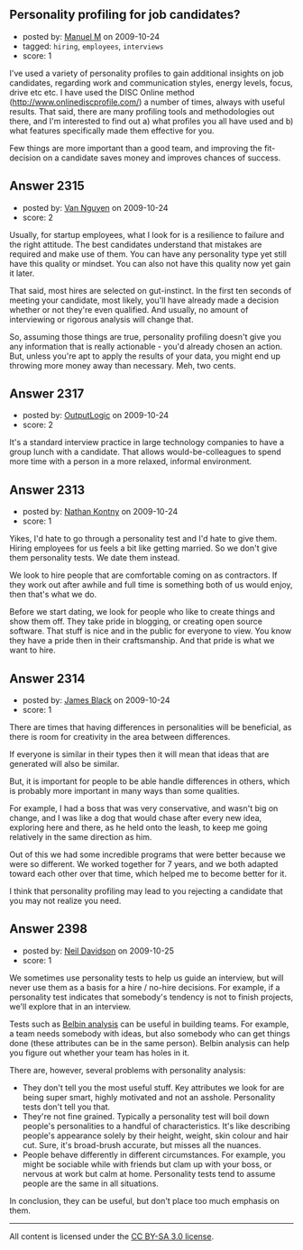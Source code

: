 ## Personality profiling for job candidates?

- posted by: [Manuel M](https://stackexchange.com/users/-1/1085-manuel-m) on 2009-10-24
- tagged: `hiring`, `employees`, `interviews`
- score: 1

I've used a variety of personality profiles to gain additional insights on job candidates, regarding work and communication styles, energy levels, focus, drive etc etc. I have used the DISC Online method (http://www.onlinediscprofile.com/) a number of times, always with useful results. That said, there are many profiling tools and methodologies out there, and I'm interested to find out a) what profiles you all have used and b) what features specifically made them effective for you. 

Few things are more important than a good team, and improving the fit-decision on a candidate saves money and improves chances of success. 


## Answer 2315

- posted by: [Van Nguyen](https://stackexchange.com/users/-1/121-van-nguyen) on 2009-10-24
- score: 2

Usually, for startup employees, what I look for is a resilience to failure and the right attitude.  The best candidates understand that mistakes are required and make use of them.  You can have any personality type yet still have this quality or mindset.  You can also not have this quality now yet gain it later.  

That said, most hires are selected on gut-instinct.  In the first ten seconds of meeting your candidate, most likely, you'll have already made a decision whether or not they're even qualified.  And usually, no amount of interviewing or rigorous analysis will change that.

So, assuming those things are true, personality profiling doesn't give you any information that is really actionable - you'd already chosen an action.  But, unless you're apt to apply the results of your data, you might end up throwing more money away than necessary.  Meh, two cents.


## Answer 2317

- posted by: [OutputLogic](https://stackexchange.com/users/-1/1096-outputlogic) on 2009-10-24
- score: 2

 It's a standard interview practice in large technology companies to have a group lunch with a candidate. That allows would-be-colleagues to spend more time with a person in a more relaxed, informal environment.   


## Answer 2313

- posted by: [Nathan Kontny](https://stackexchange.com/users/-1/973-nathan-kontny) on 2009-10-24
- score: 1

Yikes, I'd hate to go through a personality test and I'd hate to give them.  Hiring employees for us feels a bit like getting married.  So we don't give them personality tests.  We date them instead.  

We look to hire people that are comfortable coming on as contractors.  If they work out after awhile and full time is something both of us would enjoy, then that's what we do.  

Before we start dating, we look for people who like to create things and show them off.  They take pride in blogging, or creating open source software.  That stuff is nice and in the public for everyone to view.  You know they have a pride then in their craftsmanship.  And that pride is what we want to hire. 


## Answer 2314

- posted by: [James Black](https://stackexchange.com/users/-1/1074-james-black) on 2009-10-24
- score: 1

There are times that having differences in personalities will be beneficial, as there is room for creativity in the area between differences.

If everyone is similar in their types then it will mean that ideas that are generated will also be similar.

But, it is important for people to be able handle differences in others, which is probably more important in many ways than some qualities.

For example, I had a boss that was very conservative, and wasn't big on change, and I was like a dog that would chase after every new idea, exploring here and there, as he held onto the leash, to keep me going relatively in the same direction as him.

Out of this we had some incredible programs that were better because we were so different. We worked together for 7 years, and we both adapted toward each other over that time, which helped me to become better for it.

I think that personality profiling may lead to you rejecting a candidate that you may not realize you need.


## Answer 2398

- posted by: [Neil Davidson](https://stackexchange.com/users/-1/210-neil-davidson) on 2009-10-25
- score: 1

We sometimes use personality tests to help us guide an interview, but will never use them as a basis for a hire / no-hire decisions. For example, if a personality test indicates that somebody's tendency is not to finish projects, we'll explore that in an interview.

Tests such as <a href="http://www.belbin.com/">Belbin analysis</a> can be useful in building teams. For example, a team needs somebody with ideas, but also somebody who can get things done (these attributes can be in the same person). Belbin analysis can help you figure out whether your team has holes in it.

There are, however, several problems with personality analysis:

- They don't tell you the most useful stuff. Key attributes we look for are being super smart, highly motivated and not an asshole. Personality tests don't tell you that.
- They're not fine grained. Typically a personality test will boil down people's personalities to a handful of characteristics. It's like describing people's appearance solely by their height, weight, skin colour and hair cut. Sure, it's broad-brush accurate, but misses all the nuances.
- People behave differently in different circumstances. For example, you might be sociable while with friends but clam up with your boss, or nervous at work but calm at home. Personality tests tend to assume people are the same in all situations.

In conclusion, they can be useful, but don't place too much emphasis on them.





---

All content is licensed under the [CC BY-SA 3.0 license](https://creativecommons.org/licenses/by-sa/3.0/).
